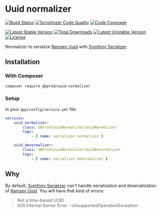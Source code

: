 # Uuid normalizer

[![Build Status](https://travis-ci.org/gbprod/uuid-normalizer.svg?branch=master)](https://travis-ci.org/gbprod/uuid-normalizer) 
[![Scrutinizer Code Quality](https://scrutinizer-ci.com/g/gbprod/uuid-normalizer/badges/quality-score.png?b=master)](https://scrutinizer-ci.com/g/gbprod/uuid-normalizer/?branch=master) 
[![Code Coverage](https://scrutinizer-ci.com/g/gbprod/uuid-normalizer/badges/coverage.png?b=master)](https://scrutinizer-ci.com/g/gbprod/uuid-normalizer/?branch=master)

[![Latest Stable Version](https://poser.pugx.org/gbprod/uuid-normalizer/v/stable)](https://packagist.org/packages/gbprod/uuid-normalizer)
[![Total Downloads](https://poser.pugx.org/gbprod/uuid-normalizer/downloads)](https://packagist.org/packages/gbprod/uuid-normalizer)
[![Latest Unstable Version](https://poser.pugx.org/gbprod/uuid-normalizer/v/unstable)](https://packagist.org/packages/gbprod/uuid-normalizer)
[![License](https://poser.pugx.org/gbprod/uuid-normalizer/license)](https://packagist.org/packages/gbprod/uuid-normalizer)


Normalizer to serialize [Ramsey Uuid](https://github.com/ramsey/uuid) with [Symfony Serializer](https://github.com/symfony/serializer).

## Installation

### With Composer

```bash
composer require gbprod/uuid-normalizer
```

### Setup

In your `app/config/service.yml` file:

```yaml
services:
    uuid_normalizer:
        class: GBProd\UuidNormalizer\UuidNormalizer
        tags:
            - { name: serializer.normalizer }

    uuid_denormalizer:
        class: GBProd\UuidNormalizer\UuidDenormalizer
        tags:
            - { name: serializer.denormalizer }
```

## Why

By default, [Symfony Serializer](https://github.com/symfony/serializer) can't handle serialization and deserialization of [Ramsey Uuid](https://github.com/ramsey/uuid).
You will have that kind of errors: 

> Not a time-based UUID  
> 500 Internal Server Error - UnsupportedOperationException

